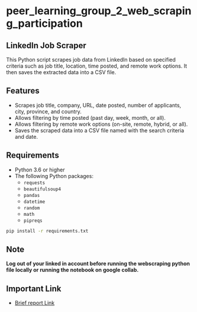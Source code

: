 # peer_learning_group_2_web_scraping_participation

## LinkedIn Job Scraper

This Python script scrapes job data from LinkedIn based on specified criteria such as job title, location, time posted, and remote work options. It then saves the extracted data into a CSV file.


## Features

* Scrapes job title, company, URL, date posted, number of applicants, city, province, and country.
* Allows filtering by time posted (past day, week, month, or all).
* Allows filtering by remote work options (on-site, remote, hybrid, or all).
* Saves the scraped data into a CSV file named with the search criteria and date.


## Requirements

* Python 3.6 or higher
* The following Python packages:
    * `requests`
    * `beautifulsoup4`
    * `pandas`
    * `datetime`
    * `random`
    * `math`
    * `pipreqs`

```bash
pip install -r requirements.txt
```

## Note

**Log out of your linked in account before running the webscraping python file 
locally or running the notebook on google collab.**


## Important Link
 - [Brief report Link](https://docs.google.com/document/d/1Uy4OIqhUhP_PfrbuPTAeYlxj61-9YNI-OXdVvKhcueA/edit?usp=sharing)

